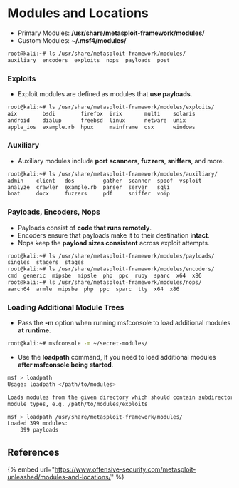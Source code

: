 # Modules and Locations

* Primary Modules: **/usr/share/metasploit-framework/modules/**
* Custom Modules: **~/.msf4/modules/**

```bash
root@kali:~# ls /usr/share/metasploit-framework/modules/
auxiliary  encoders  exploits  nops  payloads  post
```

### Exploits

* Exploit modules are defined as modules that **use payloads**.

```bash
root@kali:~# ls /usr/share/metasploit-framework/modules/exploits/
aix        bsdi        firefox  irix       multi    solaris
android    dialup      freebsd  linux      netware  unix
apple_ios  example.rb  hpux     mainframe  osx      windows
```

### Auxiliary

* Auxiliary modules include **port scanners**, **fuzzers**, **sniffers**, and more.

```bash
root@kali:~# ls /usr/share/metasploit-framework/modules/auxiliary/
admin    client   dos         gather  scanner  spoof  vsploit
analyze  crawler  example.rb  parser  server   sqli
bnat     docx     fuzzers     pdf     sniffer  voip
```

### Payloads, Encoders, Nops

* Payloads consist of **code that runs remotely**.
* Encoders ensure that payloads make it to their destination **intact**.
* Nops keep the **payload sizes consistent** across exploit attempts.

```bash
root@kali:~# ls /usr/share/metasploit-framework/modules/payloads/
singles  stagers  stages
root@kali:~# ls /usr/share/metasploit-framework/modules/encoders/
cmd  generic  mipsbe  mipsle  php  ppc  ruby  sparc  x64  x86
root@kali:~# ls /usr/share/metasploit-framework/modules/nops/
aarch64  armle  mipsbe  php  ppc  sparc  tty  x64  x86
```

### Loading Additional Module Trees

* Pass the **-m** option when running msfconsole to load additional modules **at runtime**.

```bash
root@kali:~# msfconsole -m ~/secret-modules/
```

* Use the **loadpath** command, If you need to load additional modules **after msfconsole being started**.

```bash
msf > loadpath
Usage: loadpath </path/to/modules>

Loads modules from the given directory which should contain subdirectories for
module types, e.g. /path/to/modules/exploits

msf > loadpath /usr/share/metasploit-framework/modules/
Loaded 399 modules:
    399 payloads
```

## References

{% embed url="https://www.offensive-security.com/metasploit-unleashed/modules-and-locations/" %}



